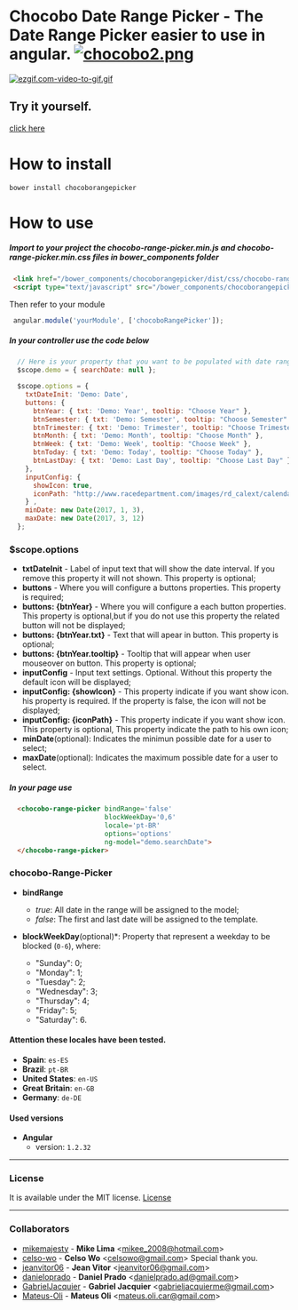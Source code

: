 # Chocobo Date Range Picker - The Date Range Picker easier to use in angular.  [![chocobo2.png](https://s23.postimg.org/9ihipgoej/chocobo2.png "Chocobo Icon")](https://postimg.org/image/k5bbuvwjr)


[![ezgif.com-video-to-gif.gif](https://s13.postimg.org/d7riugr93/ezgif_com_video_to_gif.gif)](https://postimg.org/image/h44uqgc8j/)

## Try it yourself.
[click here](https://chocobo-date-range-picker.herokuapp.com/)

# How to install

```shell
bower install chocoborangepicker
```

# How to use

##### Import to your project the chocobo-range-picker.min.js and chocobo-range-picker.min.css files in bower_components folder
```html
 <link href="/bower_components/chocoborangepicker/dist/css/chocobo-range-picker.min.css" rel="stylesheet">
 <script type="text/javascript" src="/bower_components/chocoborangepicker/dist/js/chocobo-range-picker.min.js"></script>
```

 Then refer to your module
```javascript
 angular.module('yourModule', ['chocoboRangePicker']);
```

##### In your controller use the code below

```javascript
  // Here is your property that you want to be populated with date range.
  $scope.demo = { searchDate: null };  

  $scope.options = {
    txtDateInit: 'Demo: Date',
    buttons: {
      btnYear: { txt: 'Demo: Year', tooltip: "Choose Year" },
      btnSemester: { txt: 'Demo: Semester', tooltip: "Choose Semester" },
      btnTrimester: { txt: 'Demo: Trimester', tooltip: "Choose Trimester" },
      btnMonth: { txt: 'Demo: Month', tooltip: "Choose Month" },
      btnWeek: { txt: 'Demo: Week', tooltip: "Choose Week" },
      btnToday: { txt: 'Demo: Today', tooltip: "Choose Today" },
      btnLastDay: { txt: 'Demo: Last Day', tooltip: "Choose Last Day" }
    },
    inputConfig: {
      showIcon: true,
      iconPath: "http://www.racedepartment.com/images/rd_calext/calendar.png"
    } ,
    minDate: new Date(2017, 1, 3),
    maxDate: new Date(2017, 3, 12)
  };
```


### $scope.options

* **txtDateInit** - Label of input text that will show the date interval. If you remove this property it will not shown. This property is optional;
* **buttons** - Where you will configure a buttons properties. This property is required;
* **buttons: {btnYear}** - Where you will configure a each button properties. This property is optional,but if you do not use this property the related button will not be displayed;
* **buttons: {btnYear.txt}** - Text that will apear in button. This property is optional;
* **buttons: {btnYear.tooltip}** - Tooltip that will appear when user mouseover on button. This property is optional;
* **inputConfig** - Input text settings. Optional. Without this property the default icon will be displayed;
* **inputConfig: {showIcon}** - This property indicate if you want show icon. his property is required. If the property is false, the icon will not be displayed;
* **inputConfig: {iconPath}** - This property indicate if you want show icon. This property is optional, This property indicate the path to his own icon;
* **minDate**(optional): Indicates the minimun possible date for a user to select;
* **maxDate**(optional): Indicates the maximum possible date for a user to select.

##### In your page use

```html
  <chocobo-range-picker bindRange='false'
                        blockWeekDay='0,6'
                        locale='pt-BR'
                        options='options'
                        ng-model="demo.searchDate">
  </chocobo-range-picker>
```


### chocobo-Range-Picker

* **bindRange**
  * *true*: All date in the range will be assigned to the model;
  * *false*: The first and last date will be assigned to the template.

* **blockWeekDay**(optional)\*: Property that represent a weekday to be blocked (`0-6`), where:
  * "Sunday": 0;
  * "Monday": 1;
  * "Tuesday": 2;
  * "Wednesday": 3;
  * "Thursday": 4;
  * "Friday": 5;
  * "Saturday": 6.

#### Attention these locales have been tested.

* **Spain**: `es-ES`
* **Brazil**: `pt-BR`
* **United States**: `en-US`
* **Great Britain**: `en-GB`
* **Germany**: `de-DE`

#### Used versions

* **Angular**
  * version: `1.2.32`

***

### License

It is available under the MIT license.
[License](https://opensource.org/licenses/mit-license.php)

<hr>

### Collaborators

* [mikemajesty](https://github.com/mikemajesty) - 
**Mike Lima** &lt;mikee_2008@hotmail.com&gt;
* [celso-wo](https://github.com/celso-wo) -
**Celso Wo** &lt;celsowo@gmail.com&gt; Special thank you.
* [jeanvitor06](https://github.com/jeanvitor06) -
**Jean Vitor** &lt;jeanvitor06@gmail.com&gt;
* [danieloprado](https://github.com/danieloprado) -
**Daniel Prado** &lt;danielprado.ad@gmail.com&gt;
* [GabrielJacquier](https://github.com/GabrielJacquier) -
**Gabriel Jacquier** &lt;gabrieljacquierme@gmail.com&gt;
* [Mateus-Oli](https://github.com/Mateus-Oli) -
**Mateus Oli** &lt;mateus.oli.car@gmail.com&gt;
